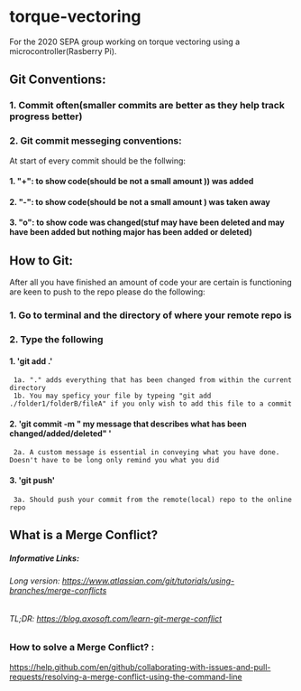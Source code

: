 # torque-vectoring
For the 2020 SEPA group working on torque vectoring using a microcontroller(Rasberry Pi).

## Git Conventions: 

### 1. Commit often(smaller commits are better as they help track progress better)

### 2. Git commit messeging conventions:
At start of every commit should be the follwing:

#### 1.   "+": to show code(should be not a small amount )) was added
#### 2.   "-": to show code(should be not a small amount ) was taken away
#### 3.   "o": to show code was changed(stuf may have been deleted and may have been added but nothing major has been added or deleted)

## How to Git:

After all you have finished  an amount of code your are certain is functioning are keen to push to the repo please do the following:
### 1. Go to terminal and the directory of where your remote repo is
### 2. Type the following
#### 1. 'git add .'  
     1a. "." adds everything that has been changed from within the current directory
     1b. You may speficy your file by typeing "git add ./folder1/folderB/fileA" if you only wish to add this file to a commit
#### 2. 'git commit -m " my message that describes what has been changed/added/deleted" ' 
     2a. A custom message is essential in conveying what you have done. Doesn't have to be long only remind you what you did
#### 3. 'git push'
     3a. Should push your commit from the remote(local) repo to the online repo
 


## What is a Merge Conflict?

##### Informative Links:
###### Long version: https://www.atlassian.com/git/tutorials/using-branches/merge-conflicts
###### TL;DR: https://blog.axosoft.com/learn-git-merge-conflict


### How to solve a Merge Conflict? : 
https://help.github.com/en/github/collaborating-with-issues-and-pull-requests/resolving-a-merge-conflict-using-the-command-line

